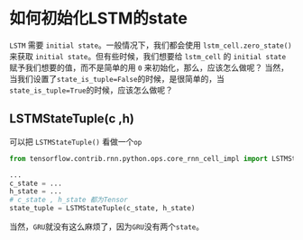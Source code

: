 # 如何初始化LSTM的state
`LSTM` 需要 `initial state`。一般情况下，我们都会使用 `lstm_cell.zero_state()`来获取 `initial state`。但有些时候，我们想要给 `lstm_cell` 的 `initial state` 赋予我们想要的值，而不是简单的用 `0` 来初始化，那么，应该怎么做呢？
当然，当我们设置了`state_is_tuple=False`的时候，是很简单的，当`state_is_tuple=True`的时候，应该怎么做呢？
## LSTMStateTuple(c ,h)
可以把 `LSTMStateTuple()` 看做一个`op`
```python
from tensorflow.contrib.rnn.python.ops.core_rnn_cell_impl import LSTMStateTuple

...
c_state = ...
h_state = ...
# c_state , h_state 都为Tensor
state_tuple = LSTMStateTuple(c_state, h_state)

```

当然，`GRU`就没有这么麻烦了，因为`GRU`没有两个`state`。
